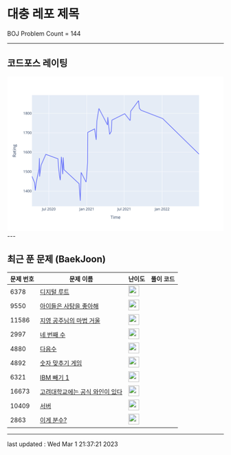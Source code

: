# 대충 레포 제목

BOJ Problem Count = 144

---

## 코드포스 레이팅
[![Rating Graph](./cfStats.svg)](https://github.com/ingyu1008/Algorithm-Problem-Solving/blob/master/cfStats.html)---

## 최근 푼 문제 (BaekJoon)
| 문제 번호 | 문제 이름 | 난이도 | 풀이 코드 |
| --- | --- | --- | --- |
| 6378 | [디지털 루트](https://www.acmicpc.net/problem/6378) | <img height="25px" width="25px=" src="https://static.solved.ac/tier_small/3.svg"/> |  |
| 9550 | [아이들은 사탕을 좋아해](https://www.acmicpc.net/problem/9550) | <img height="25px" width="25px=" src="https://static.solved.ac/tier_small/3.svg"/> |  |
| 11586 | [지영 공주님의 마법 거울](https://www.acmicpc.net/problem/11586) | <img height="25px" width="25px=" src="https://static.solved.ac/tier_small/3.svg"/> |  |
| 2997 | [네 번째 수](https://www.acmicpc.net/problem/2997) | <img height="25px" width="25px=" src="https://static.solved.ac/tier_small/3.svg"/> |  |
| 4880 | [다음수](https://www.acmicpc.net/problem/4880) | <img height="25px" width="25px=" src="https://static.solved.ac/tier_small/3.svg"/> |  |
| 4892 | [숫자 맞추기 게임](https://www.acmicpc.net/problem/4892) | <img height="25px" width="25px=" src="https://static.solved.ac/tier_small/3.svg"/> |  |
| 6321 | [IBM 빼기 1](https://www.acmicpc.net/problem/6321) | <img height="25px" width="25px=" src="https://static.solved.ac/tier_small/3.svg"/> |  |
| 16673 | [고려대학교에는 공식 와인이 있다](https://www.acmicpc.net/problem/16673) | <img height="25px" width="25px=" src="https://static.solved.ac/tier_small/3.svg"/> |  |
| 10409 | [서버](https://www.acmicpc.net/problem/10409) | <img height="25px" width="25px=" src="https://static.solved.ac/tier_small/3.svg"/> |  |
| 2863 | [이게 분수?](https://www.acmicpc.net/problem/2863) | <img height="25px" width="25px=" src="https://static.solved.ac/tier_small/3.svg"/> |  |


---

last updated : Wed Mar  1 21:37:21 2023

